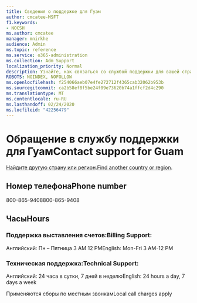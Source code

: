 ```yaml
---
title: Сведения о поддержке для Гуам
author: cmcatee-MSFT
f1.keywords:
- NOCSH
ms.author: cmcatee
manager: mnirkhe
audience: Admin
ms.topic: reference
ms.service: o365-administration
ms.collection: Adm_Support
localization_priority: Normal
description: Узнайте, как связаться со службой поддержки для вашей страны или региона.
ROBOTS: NOINDEX, NOFOLLOW
ms.openlocfilehash: f254066aeb07e4fe272712f4365cab32062b953b
ms.sourcegitcommit: ca2b58ef8f5be24f09e73620b74a1ffcf2d4c290
ms.translationtype: MT
ms.contentlocale: ru-RU
ms.lasthandoff: 02/24/2020
ms.locfileid: "42256479"
---
```

# <a name="contact-support-for-guam"></a><span data-ttu-id="2a685-103">Обращение в службу поддержки для Гуам</span><span class="sxs-lookup"><span data-stu-id="2a685-103">Contact support for Guam</span></span>

<span data-ttu-id="2a685-104">[Найдите другую страну или регион](../contact-support-for-business-products.md).</span><span class="sxs-lookup"><span data-stu-id="2a685-104">[Find another country or region](../contact-support-for-business-products.md).</span></span>

## <a name="phone-number"></a><span data-ttu-id="2a685-105">Номер телефона</span><span class="sxs-lookup"><span data-stu-id="2a685-105">Phone number</span></span>
<span data-ttu-id="2a685-106">800-865-9408</span><span class="sxs-lookup"><span data-stu-id="2a685-106">800-865-9408</span></span>

## <a name="hours"></a><span data-ttu-id="2a685-107">Часы</span><span class="sxs-lookup"><span data-stu-id="2a685-107">Hours</span></span>
### <a name="billing-support"></a><span data-ttu-id="2a685-108">Поддержка выставления счетов:</span><span class="sxs-lookup"><span data-stu-id="2a685-108">Billing Support:</span></span>

<span data-ttu-id="2a685-109">Английский: Пн – Пятница 3 AM 12 PM</span><span class="sxs-lookup"><span data-stu-id="2a685-109">English: Mon-Fri 3 AM-12 PM</span></span>

### <a name="technical-support"></a><span data-ttu-id="2a685-110">Техническая поддержка:</span><span class="sxs-lookup"><span data-stu-id="2a685-110">Technical Support:</span></span>

<span data-ttu-id="2a685-111">Английский: 24 часа в сутки, 7 дней в неделю</span><span class="sxs-lookup"><span data-stu-id="2a685-111">English: 24 hours a day, 7 days a week</span></span>

<span data-ttu-id="2a685-112">Применяются сборы по местным звонкам</span><span class="sxs-lookup"><span data-stu-id="2a685-112">Local call charges apply</span></span>